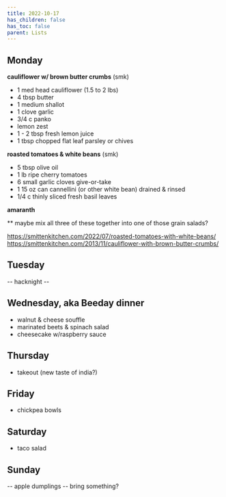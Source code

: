 ```yaml
---
title: 2022-10-17
has_children: false
has_toc: false
parent: Lists
---
```


## Monday
**cauliflower w/ brown butter crumbs** (smk)
- 1 med head cauliflower (1.5 to 2 lbs)
- 4 tbsp butter
- 1 medium shallot
- 1 clove garlic
- 3/4 c panko
- lemon zest
- 1 - 2 tbsp fresh lemon juice
- 1 tbsp chopped flat leaf parsley or chives

**roasted tomatoes & white beans** (smk)
- 5 tbsp olive oil
- 1 lb ripe cherry tomatoes
- 6 small garlic cloves give-or-take
- 1 15 oz can cannellini (or other white bean) drained & rinsed
- 1/4 c thinly sliced fresh basil leaves



**amaranth**

** maybe mix all three of these together into one of those grain salads?

https://smittenkitchen.com/2022/07/roasted-tomatoes-with-white-beans/
https://smittenkitchen.com/2013/11/cauliflower-with-brown-butter-crumbs/


## Tuesday
-- hacknight --

## Wednesday, aka Beeday dinner
- walnut & cheese souffle
- marinated beets & spinach salad
- cheesecake w/raspberry sauce

## Thursday
- takeout (new taste of india?)

## Friday
- chickpea bowls

## Saturday
- taco salad

## Sunday
-- apple dumplings --
bring something?
